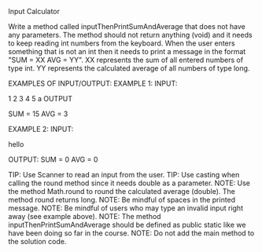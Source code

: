 Input Calculator

Write a method called inputThenPrintSumAndAverage that does not have any parameters.
The method should not return anything (void) and it needs to keep reading int numbers from the keyboard.
When the user enters something that is not an int then it needs to print a message in the format "SUM = XX AVG = YY".
XX represents the sum of all entered numbers of type int.
YY represents the calculated average of all numbers of type long.



EXAMPLES OF INPUT/OUTPUT:
EXAMPLE 1:
INPUT:

1
2
3
4
5
a
OUTPUT

SUM = 15 AVG = 3



EXAMPLE 2:
INPUT:

hello

OUTPUT:
SUM = 0 AVG = 0



TIP: Use Scanner to read an input from the user.
TIP: Use casting when calling the round method since it needs double as a parameter.
NOTE: Use the method Math.round to round the calculated average (double). The method round returns long.
NOTE: Be mindful of spaces in the printed message.
NOTE: Be mindful of users who may type an invalid input right away (see example above).
NOTE: The method inputThenPrintSumAndAverage should be defined as public static like we have been doing so far in the course.
NOTE: Do not add the main method to the solution code.
